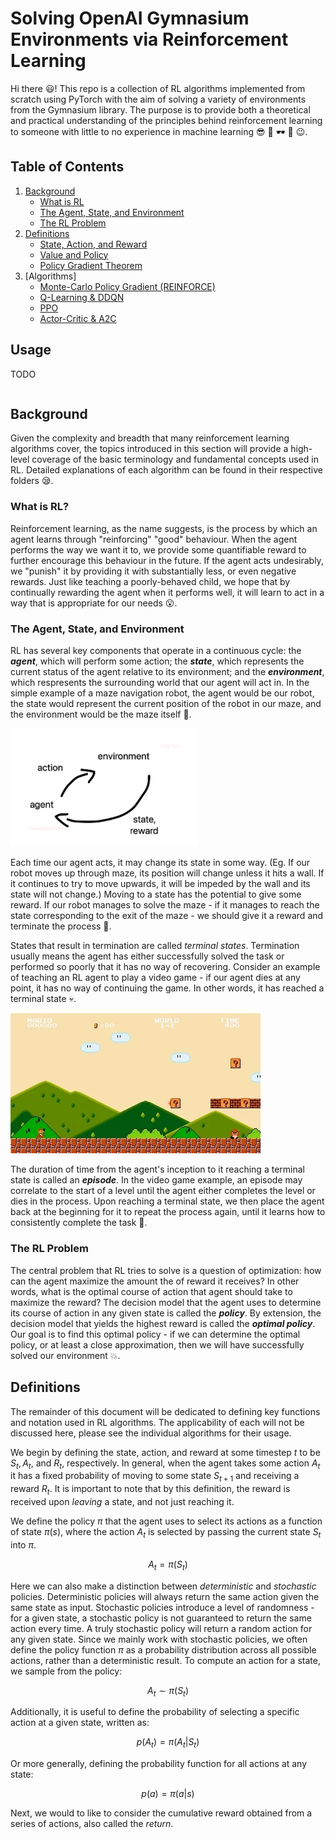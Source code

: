 # Solving OpenAI Gymnasium Environments via Reinforcement Learning

Hi there :smiley:! This repo is a collection of RL algorithms implemented from scratch using PyTorch with the aim of solving a variety of environments from the Gymnasium library. The purpose is to provide both a theoretical and practical understanding of the principles behind reinforcement learning to someone with little to no experience in machine learning :sunglasses: :pinching_hand: 🕶️ :pinching_hand: :wink:. 

## Table of Contents

1. [Background](#background)
    - [What is RL](#what-is-rl)
    - [The Agent, State, and Environment](#the-agent-state-and-environment)
    - [The RL Problem](#the-rl-problem)
2. [Definitions](#definitions)
    - [State, Action, and Reward]()
    - [Value and Policy]()
    - [Policy Gradient Theorem]()
3. [Algorithms]
    - [Monte-Carlo Policy Gradient (REINFORCE)]()
    - [Q-Learning & DDQN]()
    - [PPO]()
    - [Actor-Critic & A2C]()

## Usage

TODO

```
```

## Background

Given the complexity and breadth that many reinforcement learning algorithms cover, the topics introduced in this section will provide a high-level coverage of the basic terminology and fundamental concepts used in RL. Detailed explanations of each algorithm can be found in their respective folders :sleepy:. 

### What is RL?

Reinforcement learning, as the name suggests, is the process by which an agent learns through "reinforcing" "good" behaviour. When the agent performs the way we want it to, we provide some quantifiable reward to further encourage this behaviour in the future. If the agent acts undesirably, we "punish" it by providing it with substantially less, or even negative rewards. Just like teaching a poorly-behaved child, we hope that by continually rewarding the agent when it performs well, it will learn to act in a way that is appropriate for our needs :open_mouth:.

### The Agent, State, and Environment

RL has several key components that operate in a continuous cycle: the ***agent***, which will perform some action; the ***state***, which represents the current status of the agent relative to its environment; and the ***environment***, which respresents the surrounding world that our agent will act in. In the simple example of a maze navigation robot, the agent would be our robot, the state would represent the current position of the robot in our maze, and the environment would be the maze itself :evergreen_tree:.

<img src="./visuals/rl-cycle.png" width=300>

Each time our agent acts, it may change its state in some way. (Eg. If our robot moves up through maze, its position will change unless it hits a wall. If it continues to try to move upwards, it will be impeded by the wall and its state will not change.) Moving to a state has the potential to give some reward. If our robot manages to solve the maze - if it manages to reach the state corresponding to the exit of the maze - we should give it a reward and terminate the process :popcorn:. 

States that result in termination are called *terminal states*. Termination usually means the agent has either successfully solved the task or performed so poorly that it has no way of recovering. Consider an example of teaching an RL agent to play a video game - if our agent dies at any point, it has no way of continuing the game. In other words, it has reached a terminal state :skull:.

![animated gif of mario level](./visuals/giphy.webp)

The duration of time from the agent's inception to it reaching a terminal state is called an ***episode***. In the video game example, an episode may correlate to the start of a level until the agent either completes the level or dies in the process. Upon reaching a terminal state, we then place the agent back at the beginning for it to repeat the process again, until it learns how to consistently complete the task :clinking_glasses:. 

### The RL Problem

The central problem that RL tries to solve is a question of optimization: how can the agent maximize the amount the of reward it receives? In other words, what is the optimal course of action that agent should take to maximize the reward? The decision model that the agent uses to determine its course of action in any given state is called the ***policy***. By extension, the decision model that yields the highest reward is called the ***optimal policy***. Our goal is to find this optimal policy - if we can determine the optimal policy, or at least a close approximation, then we will have successfully solved our environment :boom:.

## Definitions

The remainder of this document will be dedicated to defining key functions and notation used in RL algorithms. The applicability of each will not be discussed here, please see the individual algorithms for their usage.

We begin by defining the state, action, and reward at some timestep $t$ to be $S_t, A_t,$ and $R_t$, respectively. In general, when the agent takes some action $A_t$ it has a fixed probability of moving to some state $S_{t+1}$ and receiving a reward $R_{t}$. It is important to note that by this definition, the reward is received upon *leaving* a state, and not just reaching it.

We define the policy $\pi$ that the agent uses to select its actions as a function of state $\pi(s)$, where the action $A_t$ is selected by passing the current state $S_t$ into $\pi$. 

$$A_t=\pi(S_t)$$

Here we can also make a distinction between *deterministic* and *stochastic* policies. Deterministic policies will always return the same action given the same state as input. Stochastic policies introduce a level of randomness - for a given state, a stochastic policy is not guaranteed to return the same action every time. A truly stochastic policy will return a random action for any given state. Since we mainly work with stochastic policies, we often define the policy function $\pi$ as a probability distribution across all possible actions, rather than a deterministic result. To compute an action for a state, we sample from the policy:

$$A_t\sim\pi(S_t)$$

Additionally, it is useful to define the probability of selecting a specific action at a given state, written as: 

$$p(A_t)=\pi(A_t|S_t)$$

Or more generally, defining the probability function for all actions at any state:

$$p(a)=\pi(a|s)$$

Next, we would to like to consider the cumulative reward obtained from a series of actions, also called the *return*.
